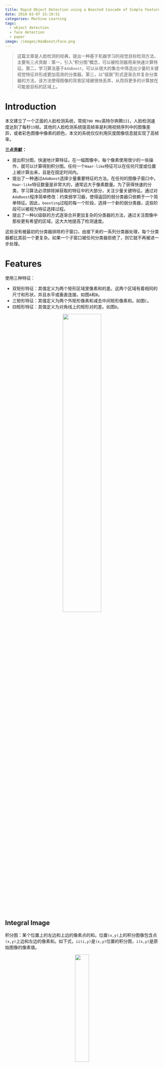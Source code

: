 ```yaml
---
title: Rapid Object Detection using a Boosted Cascade of Simple Features
date: 2018-03-07 15:19:51
categories: Machine Learning
tags:
  - object detection
  - face detection
  - paper
image: /images/AdaBoost/Face.png
---
```

> 这篇文章是人脸检测的经典，提出一种基于机器学习的视觉目标检测方法，主要有三点贡献：第一，引入“积分图”概念，可以被检测器用来快速计算特征。第二，学习算法基于`AdaBoost`，可以从很大的集合中筛选出少量的关键视觉特征并形成更加高效的分类器。第三，以“级联”形式逐渐合并复杂分类器的方法，该方法使得图像的背景区域被很快丢弃，从而将更多的计算放在可能是目标的区域上。
<!-- more -->

# Introduction
本文建立了一个正面的人脸检测系统，常规`700 MHz`英特尔奔腾`III`，人脸检测速度达到了每秒`15`帧。其他的人脸检测系统提高帧率是利用视频序列中的图像差异，或者彩色图像中像素的颜色，本文的系统仅仅利用灰度图像信息就实现了高帧率。

**三点贡献：**
- 提出积分图，快速地计算特征。在一幅图像中，每个像素使用很少的一些操作，就可以计算得到积分图。任何一个`Haar-like`特征可以在任何尺度或位置上被计算出来，且是在固定时间内。
- 提出了一种通过`AdaBoost`选择少量重要特征的方法。在任何的图像子窗口中，`Haar-like`特征数量是非常大的，通常远大于像素数量。为了获得快速的分类，学习算法必须排除掉获取的特征中的大部分，关注少量关键特征。通过对`AdaBoost`程序简单修改：约束弱学习器，使得返回的弱分类器只依赖于一个简单特征。因此，`boosting`过程的每一个阶段，选择一个新的弱分类器，这些阶段可以被视为特征选择过程。
- 提出了一种以级联的方式逐渐合并更加复杂的分类器的方法，通过关注图像中那些更有希望的区域，这大大地提高了检测速度。

这些没有被最初的分类器排除的子窗口，由接下来的一系列分类器处理，每个分类器都比其前一个更复杂。如果一个子窗口被任何分类器拒绝了，则它就不再被进一步处理。

# Features
使用三种特征：
- 双矩形特征：其值定义为两个矩形区域里像素和的差。这两个区域有着相同的尺寸和形状，并且水平或垂直连接。如图`A`和`B`。
- 三矩形特征：其值定义为两个外矩形像素和减去中间矩形像素和。如图`C`。
- 四矩形特征：其值定义为对角线上的矩形对的差。如图`D`。
<center><img src="/images/AdaBoost/Features.png" width="50%"/></center>

## Integral Image
积分图：某个位置上的左边和上边的像素点的和。位置`(x,y)`上的积分图像包含点`(x,y)`上边和左边的像素和。如下式，`ii(i,y)`是`(x,y)`位置的积分图，`i(x,y)`是原始图像的像素值。
<center><img src="/images/AdaBoost/Eq1.png" width="30%"/></center>

使用下面的两个式子迭代，其中`s`是累计行和，`s(x,-1)=0`，`ii(-1,y)=0`：

<center><img src="/images/AdaBoost/Eq2.png" width="45%"/></center>

使用积分图像可以把任意一个矩形用四个数组引用计算，例如下图中的`D`，位置`1`上的积分图的值是矩形`A`的像素和，位置`2`上积分图的值是`A+B`，位置`3`则是`A+C`，位置`4`是`A+B+C+D`，矩形`D`的和可以计算为：`4+1-(2+3)`：
<center><img src="/images/AdaBoost/RecD.png" width="40%"/></center>

由上图也可以看出，两个矩形像素和之间的差可以通过`8`个数组引用来计算。因为双矩形特征涉及到两个相邻矩形的和，所以仅用`6`个数组引用就可以计算出结果。同理三矩形特征用`8`个，四矩形特征用`9`个。

# Learning Classification Functions
本文中，`AdaBoost`的一个变体被用于选择一个小集合的特征并且训练分类器。原始的`AdaBoost`学习算法被用于加强简单（弱）分类器的性能。每一个图像子窗口相关的特征超过`180000`，远超过像素的数量。而这些特征中只有一小部分可以被组合形成一个有效的分类器。所以主要的挑战是找到这小部分的特征。

弱学习器用来选择能将正负样本最好的分离的单个特征。对于每一个特征，弱学习器确定最优的阈值分类函数，以使被误分类的样本数量最少。弱分类器`hj(x)`包括：特征`fj`，阈值`θj`，和一个正负校验`pj`，表示不等号的方向，`x`是`24×24`的图像子窗口。

<center><img src="/images/AdaBoost/Eq3.png" width="35%"/></center>

学习算法如下：
<center><img src="/images/AdaBoost/AdaBoost.png" width="50%"/></center>

## Learning Result

<center><img src="/images/AdaBoost/Face.png" width="50%"/></center>

对于人脸检测的任务，由`AdaBoost`选择的最初的矩形特征是有意义的且容易理解。选定的第一个特征的重点是眼睛区域往往比鼻子和脸颊区域更黑。此特征相对于检测子窗口较大，并且某种程度上不受面部大小和位置的影响。第二个特征选择依赖于眼睛的所在位置比鼻梁更暗

# The Attentional Cascade
本章提出的构建级联分类器的算法，它能增加检测性能从而从根本上减少计算时间。主要观点是构建一种优化分类器，其规模越小就越高效。这种分类器在检测几乎所有的正样本时剔除许多负子窗口（即，优化分类器阈值可以调整使得`false negative`率接近零）。在调用较复杂的分类器之前，我们使用相对简单的分类器来剔除大多数子窗口，以实现低`false negative`率。

在检测过程中，整体形式是一个退化决策树，称之为“级联”`(cascade)`。从第一个分类得到的有效结果能触发第二个分类器，它已经调整达到非常高的检测率。再得到一个有效结果使得第二个分类器触发第三个分类器，以此类推。在任何一个点的错误结果都导致子窗口立刻被剔除。

级联阶段的构成首先是利用`AdaBoost`训练分类器，然后调整阈值使得`false negative`最大限度地减少。注意，默认`AdaBoost`的阈值旨在训练数据中产生低错误率。一般而言，一个较低的阈值会产生更高的检测速率和更高的`false positive`率。

<center><img src="/images/AdaBoost/Cascade.png" width="50%"/></center>

一个双特征强分类器通过降低阈值，达到最小的`false negatives`后，可以构成一个优秀的第一阶段分类器。测量一个训练集时，阈值可以进行调整，最后达到`100%`的人脸检测率和`40%`的正误视率。

## Training a Cascade of Classifiers

在实践中用一个非常简单的框架产生一个有效的高效分类器。级联中的每个阶段降低了`false negatives`并且减小了检测率。现在的目标旨在最小化`false negatives`和最大化检测率。调试每个阶段，不断增加特征，直到检测率和`false negatives`的目标实现（这些比率是通过将探测器在验证集上测试而得的）。同时添加阶段，直到总体目标的`false negatives`和检测率得到满足为止。

# Result
## Scanning the Detector
最终的检测器在多个尺度和位置上扫描图像。尺度缩放是缩放检测器自身而不是缩放图像。这个过程有效是因为特征可以在任意尺度下被评估。使用`1.25`的间隔可以得到良好结果。

检测器也在位置上扫描。后续位置的获得是通过将窗口平移`⊿`个像素获得的。这个平移过程受检测器的尺度影响：若当前尺度是`s`，窗口将移动`[s⊿]`，这里`[]`是指取整操作。`⊿`的选择不仅影响到检测器的速度还影响到检测精度。我们展示的结果是取了`⊿=1.0`。通过设定`⊿=1.5`，我们实现一个有意义的加速，而精度只有微弱降低。

## Integration of Multiple Detections
因为最终检测器对于平移和尺度的微小改变是不敏感的，在扫描一幅图像时每个人脸通常会得到多检测结果，一些类型的`false positives`也是如此。在实际应用中每个人脸返回一个最终检测结果才显得比较有意义。

在这些试验中，用非常简便的模式合并检测结果。首先把一系列检测分割成许多不相交的子集。若两个检测结果的边界区重叠了，那么它们就是相同子集的。每个不相交的集合产生单个最终检测结果。最后的边界区的角落定义为一个集合中所有检测结果的角落平均值

## A simple voting scheme to further improve results
运行三个检测器的结果（一个本文描述的`38`层检测器加上两个类似的检测器），输出投票得票数高的结果。在提高检测率的同时也消除很多`false positives`率，且随检测器独立性增强而提高。由于它们的误差之间存在关联，所以对于最佳的单一检测器，检测率是有一个适度提高。

# Reference
1. [论文原文](https://ieeexplore.ieee.org/document/990517/?reload=true)
2. [AdaBoost中利用Haar特征进行人脸识别算法分析与总结](http://blog.csdn.net/watkinsong/article/details/7631241)

<div id="container"></div>
<link rel="stylesheet" href="https://imsun.github.io/gitment/style/default.css">
<script src="https://imsun.github.io/gitment/dist/gitment.browser.js"></script>
<script>
var gitment = new Gitment({
  id: '<%= page.date %>', // 可选。默认为 location.href  比如我本人的就删除了
  owner: 'zhangting2020',              //比如我的叫anTtutu
  repo: 'GitComment',                 //比如我的叫anTtutu.github.io
  oauth: {
    client_id: '60737b1014bda221b290',          //比如我的828***********
    client_secret: 'ce34df0ac4253419bfaa84df9363844ed0e6f9b8',  //比如我的49e************************
  },
})
gitment.render('container')
</script>
